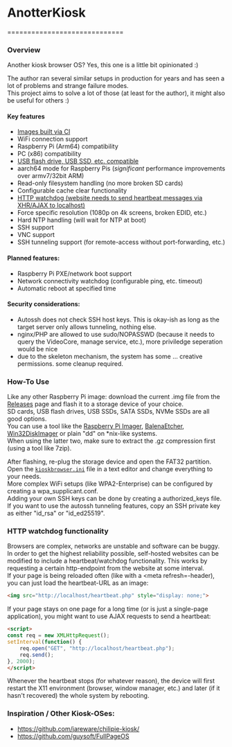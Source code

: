 # AnotterKiosk
=============================

### Overview
Another kiosk browser OS? Yes, this one is a little bit opinionated :)  

The author ran several similar setups in production for years and has seen a lot of problems and strange failure modes.  
This project aims to solve a lot of those (at least for the author), it might also be useful for others :)  

#### Key features
- [Images built via CI](https://github.com/Manawyrm/AnotterKiosk/blob/main/.github/workflows/main.yml)
- WiFi connection support
- Raspberry Pi (Arm64) compatibility
- PC (x86) compatibility
- [USB flash drive, USB SSD, etc. compatible](#how-to-use)
- aarch64 mode for Raspberry Pis (_significant_ performance improvements over armv7/32bit ARM)
- Read-only filesystem handling (no more broken SD cards)
- Configurable cache clear functionality
- [HTTP watchdog (website needs to send heartbeat messages via XHR/AJAX to localhost)](#http-watchdog-functionality)
- Force specific resolution (1080p on 4k screens, broken EDID, etc.)
- Hard NTP handling (will wait for NTP at boot)
- SSH support
- VNC support
- SSH tunneling support (for remote-access without port-forwarding, etc.)

#### Planned features:
- Raspberry Pi PXE/network boot support
- Network connectivity watchdog (configurable ping, etc. timeout)
- Automatic reboot at specified time

#### Security considerations:
- Autossh does not check SSH host keys. This is okay-ish as long as the target server only allows tunneling, nothing else.
- nginx/PHP are allowed to use sudo/NOPASSWD (because it needs to query the VideoCore, manage service, etc.), more priviledge seperation would be nice
- due to the skeleton mechanism, the system has some ... creative permissions. some cleanup required.

### How-To Use
Like any other Raspberry Pi image: download the current .img file from the [Releases](https://github.com/Manawyrm/AnotterKiosk/releases) page and flash it to a storage device of your choice.  
SD cards, USB flash drives, USB SSDs, SATA SSDs, NVMe SSDs are all good options.  
You can use a tool like the [Raspberry Pi Imager](https://www.raspberrypi.com/software/), [BalenaEtcher](https://etcher.balena.io/), [Win32DiskImager](https://sourceforge.net/projects/win32diskimager/) or plain "dd" on \*nix-like systems.   
When using the latter two, make sure to extract the .gz compression first (using a tool like 7zip).  

After flashing, re-plug the storage device and open the FAT32 partition.  
Open the [`kioskbrowser.ini`](https://github.com/Manawyrm/AnotterKiosk/blob/main/kiosk_skeleton/boot/kioskbrowser.ini) file in a text editor and change everything to your needs.  
More complex WiFi setups (like WPA2-Enterprise) can be configured by creating a wpa_supplicant.conf.  
Adding your own SSH keys can be done by creating a authorized_keys file.  
If you want to use the autossh tunneling features, copy an SSH private key as either "id_rsa" or "id_ed25519".

### HTTP watchdog functionality
Browsers are complex, networks are unstable and software can be buggy.   
In order to get the highest reliability possible, self-hosted websites can be modified to include a heartbeat/watchdog functionality.
This works by requesting a certain http-endpoint from the website at some interval.   
If your page is being reloaded often (like with a <meta refresh=-header), you can just load the heartbeat-URL as an image:
```html
<img src="http://localhost/heartbeat.php" style="display: none;">
```

If your page stays on one page for a long time (or is just a single-page application), you might want to use AJAX requests to send a heartbeat:
```html
<script>
const req = new XMLHttpRequest();
setInterval(function() {
	req.open("GET", "http://localhost/heartbeat.php");
	req.send();
}, 2000);
</script>
```

Whenever the heartbeat stops (for whatever reason), the device will first restart the X11 environment (browser, window manager, etc.) and later (if it hasn't recovered) the whole system by rebooting.

### Inspiration / Other Kiosk-OSes:
- https://github.com/jareware/chilipie-kiosk/
- https://github.com/guysoft/FullPageOS